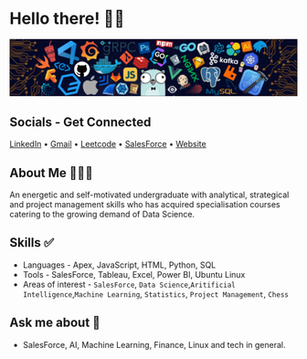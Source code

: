 # Hello there! 👋🏼
![image](https://github.com/TanmayMehta-ml/TanmayMehta-ml/blob/main/github_banner.png)
## Socials - Get Connected
[LinkedIn](https://www.linkedin.com/in/tanmay-here/) &bullet; [Gmail](mehtatanmay9211@gmail.com) &bullet; [Leetcode](https://leetcode.com/mehtatanmay9211/) &bullet; [SalesForce](https://www.salesforce.com/trailblazer/tanmaymehta) &bullet; [Website](https://sites.google.com/student.onlinedegree.iitm.ac.in/tanmay-mehta/student-portfolio)  

## About Me 🙋🏽‍♂️
An energetic and self-motivated undergraduate with analytical, strategical and project management skills who has acquired specialisation courses catering to the growing demand of Data Science.

## Skills ✅
* Languages - Apex, JavaScript, HTML, Python, SQL
* Tools - SalesForce, Tableau, Excel, Power BI, Ubuntu Linux
* Areas of interest - `SalesForce`, `Data Science`,`Aritificial Intelligence`,`Machine Learning`, `Statistics`, `Project Management`, `Chess`

## Ask me about 🌟

- SalesForce, AI, Machine Learning, Finance, Linux and tech in general.
